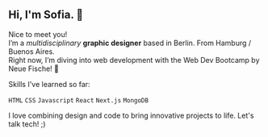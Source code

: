 <h2> Hi, I'm  Sofia. 👋 </h2>

Nice to meet you! <br>
I’m a *multidisciplinary* **graphic designer** based in Berlin. From Hamburg / Buenos Aires. <br>
Right now, I’m diving into web development with the Web Dev Bootcamp by Neue Fische! 🐠

Skills I've learned so far:

```HTML``` ```CSS``` ```Javascript``` ```React```  ```Next.js``` ```MongoDB``` 

I love combining design and code to bring innovative projects to life. Let's talk tech! ;)

